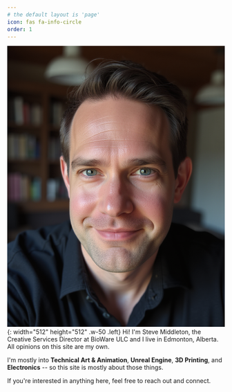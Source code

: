 ```yaml
---
# the default layout is 'page'
icon: fas fa-info-circle
order: 1
---
```


![Steve Headshot](/assets/img/headshot4.png){: width="512" height="512" .w-50 .left}
Hi!  I'm Steve Middleton, the Creative Services Director at BioWare ULC and I live in Edmonton, Alberta.  All opinions on this site are my own.  

I'm mostly into **Technical Art & Animation**, **Unreal Engine**, **3D Printing**, and **Electronics** -- so this site is mostly about those things. 

If you're interested in anything here, feel free to reach out and connect.


